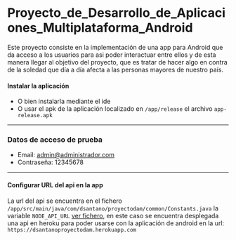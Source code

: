 # Proyecto_de_Desarrollo_de_Aplicaciones_Multiplataforma_Android
Este proyecto consiste en la implementación de una app para Android que da acceso a los usuarios para asi poder interactuar entre ellos y de esta manera llegar al objetivo del proyecto, que es tratar de hacer algo en contra de la soledad que día a día afecta a las personas mayores de nuestro país.

#### Instalar la aplicación
* O bien instalarla mediante el ide
* O usar el apk de la aplicación localizado en `/app/release` el archivo `app-release.apk`

***

### Datos de acceso de prueba
* Email: admin@administrador.com
* Contraseña: 12345678

***

#### Configurar URL del api en la app
La url del api se encuentra en el fichero `/app/src/main/java/com/dsantano/proyectodam/common/Constants.java` la variable `NODE_API_URL` [ver fichero](https://github.com/DanielSantanoF/Proyecto_de_Desarrollo_de_Aplicaciones_Multiplataforma/blob/master/Android/app/src/main/java/com/dsantano/proyectodam/common/Constants.java), en este caso se encuentra desplegada una api en heroku para poder usarse con la aplicación de android en la url: `https://dsantanoproyectodam.herokuapp.com`